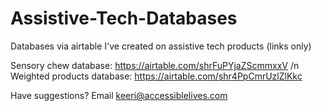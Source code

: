 # Assistive-Tech-Databases
Databases via airtable I've created on assistive tech products (links only)

Sensory chew database: https://airtable.com/shrFuPYjaZScmmxxV
/n Weighted products database: https://airtable.com/shr4PpCmrUzlZlKkc

Have suggestions? Email keeri@accessiblelives.com 
